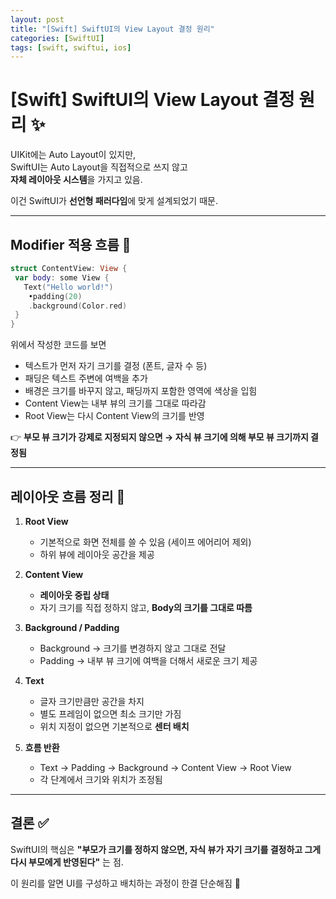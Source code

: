 ```yaml
---
layout: post
title: "[Swift] SwiftUI의 View Layout 결정 원리"
categories: [SwiftUI]
tags: [swift, swiftui, ios]
---
```


# [Swift] SwiftUI의 View Layout 결정 원리 ✨

UIKit에는 Auto Layout이 있지만,  
SwiftUI는 Auto Layout을 직접적으로 쓰지 않고  
**자체 레이아웃 시스템**을 가지고 있음.  

이건 SwiftUI가 **선언형 패러다임**에 맞게 설계되었기 때문.  

---

## Modifier 적용 흐름 📄

```swift
struct ContentView: View {
 var body: some View {
   Text("Hello world!")
	•padding(20)
	.background(Color.red)
 }
}
```
위에서 작성한 코드를 보면
- 텍스트가 먼저 자기 크기를 결정 (폰트, 글자 수 등)  
- 패딩은 텍스트 주변에 여백을 추가  
- 배경은 크기를 바꾸지 않고, 패딩까지 포함한 영역에 색상을 입힘  
- Content View는 내부 뷰의 크기를 그대로 따라감  
- Root View는 다시 Content View의 크기를 반영  

👉 **부모 뷰 크기가 강제로 지정되지 않으면 → 자식 뷰 크기에 의해 부모 뷰 크기까지 결정됨**

---

## 레이아웃 흐름 정리 🔄

1. **Root View**  
   - 기본적으로 화면 전체를 쓸 수 있음 (세이프 에어리어 제외)  
   - 하위 뷰에 레이아웃 공간을 제공  

2. **Content View**  
   - **레이아웃 중립 상태**  
   - 자기 크기를 직접 정하지 않고, **Body의 크기를 그대로 따름**  

3. **Background / Padding**  
   - Background → 크기를 변경하지 않고 그대로 전달  
   - Padding → 내부 뷰 크기에 여백을 더해서 새로운 크기 제공  

4. **Text**  
   - 글자 크기만큼만 공간을 차지  
   - 별도 프레임이 없으면 최소 크기만 가짐  
   - 위치 지정이 없으면 기본적으로 **센터 배치**  

5. **흐름 반환**  
   - Text → Padding → Background → Content View → Root View  
   - 각 단계에서 크기와 위치가 조정됨  

---

## 결론 ✅

SwiftUI의 핵심은 **"부모가 크기를 정하지 않으면, 자식 뷰가 자기 크기를 결정하고 그게 다시 부모에게 반영된다"** 는 점.  

이 원리를 알면 UI를 구성하고 배치하는 과정이 한결 단순해짐 🚀